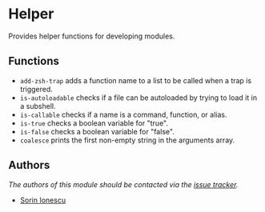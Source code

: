 Helper
======

Provides helper functions for developing modules.

Functions
---------

  - `add-zsh-trap` adds a function name to a list to be called when a trap is
    triggered.
  - `is-autoloadable` checks if a file can be autoloaded by trying to load it
    in a subshell.
  - `is-callable` checks if a name is a command, function, or alias.
  - `is-true` checks a boolean variable for "true".
  - `is-false` checks a boolean variable for "false".
  - `coalesce` prints the first non-empty string in the arguments array.

Authors
-------

*The authors of this module should be contacted via the [issue tracker][1].*

  - [Sorin Ionescu](https://github.com/sorin-ionescu)

[1]: https://github.com/sorin-ionescu/prezto/issues

